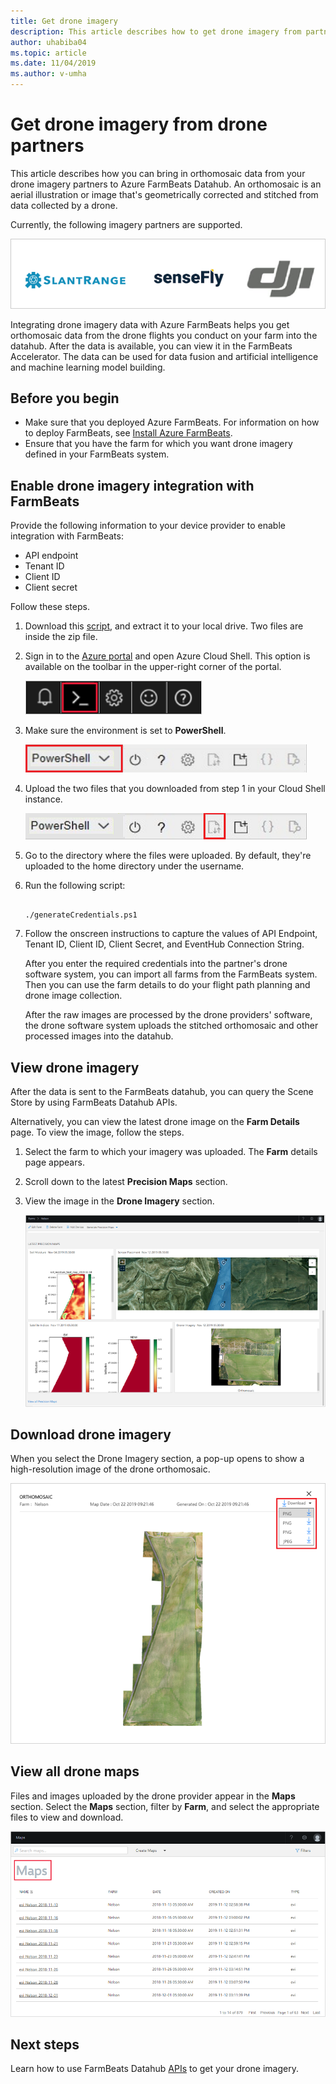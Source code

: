 ```yaml
---
title: Get drone imagery
description: This article describes how to get drone imagery from partners.
author: uhabiba04
ms.topic: article
ms.date: 11/04/2019
ms.author: v-umha
---
```


# Get drone imagery from drone partners

This article describes how you can bring in orthomosaic data from your drone imagery partners to Azure FarmBeats Datahub. An orthomosaic is an aerial illustration or image that's geometrically corrected and stitched from data collected by a drone.

Currently, the following imagery partners are supported.

  ![FarmBeats drone imagery partners](./media/get-drone-imagery-from-drone-partner/drone-partner-1.png)

Integrating drone imagery data with Azure FarmBeats helps you get orthomosaic data from the drone flights you conduct on your farm into the datahub. After the data is available, you can view it in the FarmBeats Accelerator. The data can be used for data fusion and artificial intelligence and machine learning model building.

## Before you begin

  - Make sure that you deployed Azure FarmBeats. For information on how to deploy FarmBeats, see [Install Azure FarmBeats](intall-azure-farmbeats.md).
  - Ensure that you have the farm for which you want drone imagery defined in your FarmBeats system.

## Enable drone imagery integration with FarmBeats

Provide the following information to your device provider to enable integration with FarmBeats:
 - API endpoint
 - Tenant ID
 - Client ID
 - Client secret

Follow these steps.

1. Download this [script](https://aka.ms/farmbeatspartnerscript), and extract it to your local drive. Two files are inside the zip file.
2. Sign in to the [Azure portal](https://portal.azure.com/) and open Azure Cloud Shell. This option is available on the toolbar in the upper-right corner of the portal.

    ![Open Azure Cloud Shell on upper-right bar of the portal](./media/get-drone-imagery-from-drone-partner/navigation-bar-1.png)

3. Make sure the environment is set to **PowerShell**.

    ![PowerShell setting](./media/get-drone-imagery-from-drone-partner/power-shell-new-1.png)

4. Upload the two files that you downloaded from step 1 in your Cloud Shell instance.

    ![Upload files](./media/get-drone-imagery-from-drone-partner/power-shell-two-1.png)

5. Go to the directory where the files were uploaded. By default, they're uploaded to the home directory under the username.
6. Run the following script:

    ```azurepowershell-interactive 

    ./generateCredentials.ps1   

    ```

7. Follow the onscreen instructions to capture the values of API Endpoint, Tenant ID, Client ID, Client Secret, and EventHub Connection String.

    After you enter the required credentials into the partner's drone software system, you can import all farms from the FarmBeats system. Then you can use the farm details to do your flight path planning and drone image collection.

    After the raw images are processed by the drone providers' software, the drone software system uploads the stitched orthomosaic and other processed images into the datahub.

## View drone imagery

After the data is sent to the FarmBeats datahub, you can query the Scene Store by using FarmBeats Datahub APIs.

Alternatively, you can view the latest drone image on the **Farm Details** page. To view the image, follow the steps.

1. Select the farm to which your imagery was uploaded. The **Farm** details page appears.
2. Scroll down to the latest **Precision Maps** section.
3. View the image in the **Drone Imagery** section.

    ![Drone Imagery section](./media/get-drone-imagery-from-drone-partner/drone-imagery-1.png)

## Download drone imagery

When you select the Drone Imagery section, a pop-up opens to show a high-resolution image of the drone orthomosaic.

![High-resolution orthomosaic](./media/get-drone-imagery-from-drone-partner/download-drone-imagery-1.png)

## View all drone maps

Files and images uploaded by the drone provider appear in the **Maps** section. Select the **Maps** section, filter by **Farm**, and select the appropriate files to view and download.

  ![Maps section](./media/get-drone-imagery-from-drone-partner/view-drone-maps-1.png)

## Next steps

Learn how to use FarmBeats Datahub [APIs](references-for-farmbeats.md#rest-api) to get your drone imagery.

